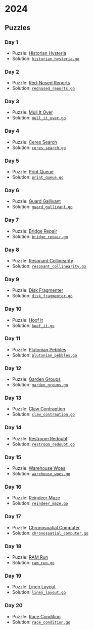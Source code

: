# 2024

## Puzzles

### Day 1
* Puzzle: [Historian Hysteria](https://adventofcode.com/2024/day/1)
* Solution: [`historian_hysteria.go`](day-01/historian_hysteria.go)

### Day 2
* Puzzle: [Red-Nosed Reports](https://adventofcode.com/2024/day/2)
* Solution: [`rednosed_reports.go`](day-02/rednosed_reports.go)

### Day 3
* Puzzle: [Mull It Over](https://adventofcode.com/2024/day/3)
* Solution: [`mull_it_over.go`](day-03/mull_it_over.go)

### Day 4
* Puzzle: [Ceres Search](https://adventofcode.com/2024/day/4)
* Solution: [`ceres_search.go`](day-04/ceres_search.go)

### Day 5
* Puzzle: [Print Queue](https://adventofcode.com/2024/day/5)
* Solution: [`print_queue.go`](day-05/print_queue.go)

### Day 6
* Puzzle: [Guard Gallivant](https://adventofcode.com/2024/day/6)
* Solution: [`guard_gallivant.go`](day-06/guard_gallivant.go)

### Day 7
* Puzzle: [Bridge Repair](https://adventofcode.com/2024/day/7)
* Solution: [`bridge_repair.go`](day-07/bridge_repair.go)

### Day 8
* Puzzle: [Resonant Collinearity](https://adventofcode.com/2024/day/8)
* Solution: [`resonant_collinearity.go`](day-08/resonant_collinearity.go)

### Day 9
* Puzzle: [Disk Fragmenter](https://adventofcode.com/2024/day/9)
* Solution: [`disk_fragmenter.go`](day-09/disk_fragmenter.go)

### Day 10
* Puzzle: [Hoof It](https://adventofcode.com/2024/day/10)
* Solution: [`hoof_it.go`](day-10/hoof_it.go)

### Day 11
* Puzzle: [Plutonian Pebbles](https://adventofcode.com/2024/day/11)
* Solution: [`plutonian_pebbles.go`](day-11/plutonian_pebbles.go)

### Day 12
* Puzzle: [Garden Groups](https://adventofcode.com/2024/day/12)
* Solution: [`garden_groups.go`](day-12/garden_groups.go)

### Day 13
* Puzzle: [Claw Contraption](https://adventofcode.com/2024/day/13)
* Solution: [`claw_contraption.go`](day-13/claw_contraption.go)

### Day 14
* Puzzle: [Restroom Redoubt](https://adventofcode.com/2024/day/14)
* Solution: [`restroom_redoubt.go`](day-14/restroom_redoubt.go)

### Day 15
* Puzzle: [Warehouse Woes](https://adventofcode.com/2024/day/15)
* Solution: [`warehouse_woes.go`](day-15/warehouse_woes.go)

### Day 16
* Puzzle: [Reindeer Maze](https://adventofcode.com/2024/day/16)
* Solution: [`reindeer_maze.go`](day-16/reindeer_maze.go)

### Day 17
* Puzzle: [Chronospatial Computer](https://adventofcode.com/2024/day/17)
* Solution: [`chronospatial_computer.go`](day-17/chronospatial_computer.go)

### Day 18
* Puzzle: [RAM Run](https://adventofcode.com/2024/day/18)
* Solution: [`ram_run.go`](day-18/ram_run.go)

### Day 19
* Puzzle: [Linen Layout](https://adventofcode.com/2024/day/19)
* Solution: [`linen_layout.go`](day-19/linen_layout.go)

### Day 20
* Puzzle: [Race Condition](https://adventofcode.com/2024/day/20)
* Solution: [`race_condition.go`](day-20/race_condition.go)

